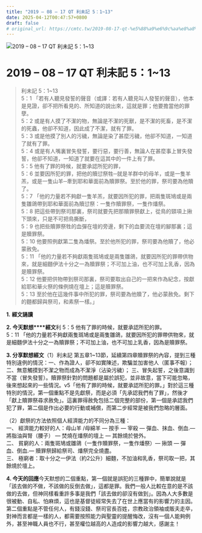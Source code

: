 ```yaml
---
title: "2019 – 08 – 17 QT 利未記 5：1~13"
date: 2025-04-12T00:47:57+0800
draft: false
# original_url: https://cmtc.tw/2019-08-17-qt-%e5%88%a9%e6%9c%aa%e8%a8%98-5%ef%bc%9a113
---
```


![2019 – 08 – 17 QT 利未記 5：1\~13](/images/qt.jpg   "2019 – 08 – 17 QT 利未記 5：1\~13")

# 2019 – 08 – 17 QT 利未記 5：1\~13

> 利未記 5：1\~13  
> 5：1 「若有人聽見發誓的聲音（或譯：若有人聽見叫人發誓的聲音），他本是見證，卻不把所看見的、所知道的說出來，這就是罪；他要擔當他的罪孽。  
> 5：2 或是有人摸了不潔的物，無論是不潔的死獸，是不潔的死畜，是不潔的死蟲，他卻不知道，因此成了不潔，就有了罪。  
> 5：3 或是他摸了別人的污穢，無論是染了甚麼污穢，他卻不知道，一知道了就有了罪。  
> 5：4 或是有人嘴裏冒失發誓，要行惡，要行善，無論人在甚麼事上冒失發誓，他卻不知道，一知道了就要在這其中的一件上有了罪。  
> 5：5 他有了罪的時候，就要承認所犯的罪，  
> 5：6 並要因所犯的罪，把他的贖愆祭牲─就是羊群中的母羊，或是一隻羊羔，或是一隻山羊─牽到耶和華面前為贖罪祭。至於他的罪，祭司要為他贖了。  
> 5：7 「他的力量若不夠獻一隻羊羔，就要因所犯的罪，把兩隻斑鳩或是兩隻雛鴿帶到耶和華面前為贖愆祭：一隻作贖罪祭，一隻作燔祭。  
> 5：8 把這些帶到祭司那裏，祭司就要先把那贖罪祭獻上，從鳥的頸項上揪下頭來，只是不可把鳥撕斷，  
> 5：9 也把些贖罪祭牲的血彈在壇的旁邊，剩下的血要流在壇的腳那裏；這是贖罪祭。  
> 5：10 他要照例獻第二隻為燔祭。至於他所犯的罪，祭司要為他贖了，他必蒙赦免。  
> 5：11 「他的力量若不夠獻兩隻斑鳩或是兩隻雛鴿，就要因所犯的罪帶供物來，就是細麵伊法十分之一為贖罪祭；不可加上油，也不可加上乳香，因為是贖罪祭。  
> 5：12 他要把供物帶到祭司那裏，祭司要取出自己的一把來作為紀念，按獻給耶和華火祭的條例燒在壇上；這是贖罪祭。  
> 5：13 至於他在這幾件事中所犯的罪，祭司要為他贖了，他必蒙赦免。剩下的麵都歸與祭司，和素祭一樣。」

**1.** **經文誦讀**

**2. 今天默想****經文**利 5：5 他有了罪的時候，就要承認所犯的罪。  
5：11 「他的力量若不夠獻兩隻斑鳩或是兩隻雛鴿，就要因所犯的罪帶供物來，就是細麵伊法十分之一為贖罪祭；不可加上油，也不可加上乳香，因為是贖罪祭。

**3. 分享默想經文**（1）利未記 第五章1\~13節，延續第四章贖罪祭的內容，提到三種特別違例的情況：一、作為證人，卻不如實陳述，欺騙並加害他人（匿事不報）； 二、無意觸摸到不潔之物而成為不潔淨（沾染污穢）； 三、冒失起誓，之後意識到不當（冒失發誓）。贖罪祭針對的問題都是屬於誤犯，並非故意，當下可能忽略，後來想起來的一些情況。v5「他有了罪的時候，就要承認所犯的罪。」對於這三種特別的情況，第一個重點不是先獻祭，而是必須「先承認我們有了罪」，然後才「獻上贖罪祭尋求赦免」。這裏罪得赦免包括二個完整的部份，第一個是承認我們犯了罪，第二個是作出必要的行動或補償，而第二步經常是被我們忽略的層面。

（2）獻祭的方法依照個人經濟能力的不同分為三種：  
一、 經濟能力較好的人：母山羊 /母綿羊 — 按手 — 宰殺 — 彈血、抹血、倒血.— 將脂油與腎（腰子） — 焚燒在燔祭的壇上 — 其餘燒於營外。  
二、 貧窮的人：兩隻斑鳩或雛鴿（一隻作贖罪祭，一隻作燔祭）— 揪頭 — 彈血、倒血.— 贖罪祭歸給祭司、燔祭完全燒盡。  
三、 極窮者：取十分之一伊法（約2公升）細麵，不加油和乳香，祭司取一把，其餘燒於壇上。

**4. 今天的回應**今天默想的二個重點，第一個就是誤犯的三種罪中，簡單說就是「該去做的不做，不該做的反倒去做」，這都是罪。我們一般人比較在意的是不該做的去做，但神同樣看重許多事是我們「該去做的卻沒有做到」。因為人大多數是很被動、自私、怕麻煩，這也是基督徒經常失去了在世上應當有的影響力的主因。第二個重點是不管任何人，有錢沒錢、祭司官長百姓，宗教政治領袖或販夫走卒，對神而言都是一樣的人，都需要按照能力與聖靈的提醒悔改，沒有一個人能夠例外，甚至神職人員也不行，甚至權位越高的人造成的影響力越大，感謝主！
